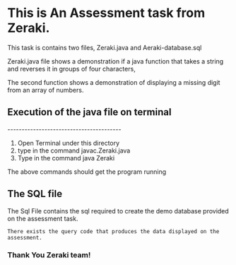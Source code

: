 <h1>This is An Assessment task from Zeraki.</h1>

<p>This task is contains two files, Zeraki.java and Aeraki-database.sql

Zeraki.java file shows a demonstration if a java function that takes a string and reverses it in groups of four characters,

The second function shows a demonstration of displaying a missing digit from an array of numbers.</p>

<h2>Execution of the java file on terminal</h2>
----------------------------------------
<ol>
<li> Open Terminal under this directory</li>
<li> type in the command javac.Zeraki.java</li>
<li> Type in the command java Zeraki</li>
</ol>

<p>The above commands should get the program running</p>

<h2>The SQL file</h2>
<p>
    The Sql File contains the sql required to create the demo database provided on the assessment task.

    There exists the query code that produces the data displayed on the assessment.

    
</p>
<h3>Thank You Zeraki team!</h3>